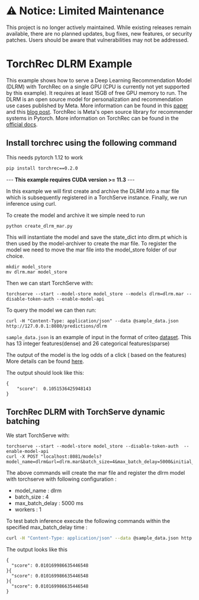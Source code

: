 # ⚠️ Notice: Limited Maintenance

This project is no longer actively maintained. While existing releases remain available, there are no planned updates, bug fixes, new features, or security patches. Users should be aware that vulnerabilities may not be addressed.


# TorchRec DLRM Example

This example shows how to serve a Deep Learning Recommendation Model (DLRM) with TorchRec on a single GPU (CPU is currently not yet supported by this example). It requires at least 15GB of free GPU memory to run.
The DLRM is an open source model for personalization and recommendation use cases published by Meta. More information can be found in this [paper](https://arxiv.org/abs/1906.00091) and this [blog post](https://ai.facebook.com/blog/dlrm-an-advanced-open-source-deep-learning-recommendation-model/).
TorchRec is Meta's open source library for recommender systems in Pytorch. More information on TorchRec can be found in the [official docs](https://pytorch.org/torchrec/).

## Install torchrec using the following command
This needs pytorch 1.12 to work

```bash
pip install torchrec==0.2.0
```


--- **This example requires CUDA version >= 11.3**  ---

In this example we will first create and archive the DLRM into a mar file which is subsequently registered in a TorchServe instance. Finally, we run inference using curl.

To create the model and archive it we simple need to run

```
python create_dlrm_mar.py
```

This will instantiate the model and save the state_dict into dlrm.pt which is then used by the model-archiver to create the mar file.
To register the model we need to move the mar file into the model_store folder of our choice.

```
mkdir model_store
mv dlrm.mar model_store
```

Then we can start TorchServe with:

```
torchserve --start --model-store model_store --models dlrm=dlrm.mar --disable-token-auth --enable-model-api
```

To query the model we can then run:

```
curl -H "Content-Type: application/json" --data @sample_data.json http://127.0.0.1:8080/predictions/dlrm
```

```sample_data.json``` is an example of input in the format of criteo [dataset](https://ailab.criteo.com/download-criteo-1tb-click-logs-dataset/).
This has 13 integer features(dense) and 26 categorical features(sparse)

The output of the model is the log odds of a click ( based on the features) More details can be found [here](https://github.com/facebookresearch/dlrm).

The output should look like this:
```
{
    "score":  0.1051536425948143
}
```

## TorchRec DLRM with TorchServe dynamic batching


We start TorchServe with:

```
torchserve --start --model-store model_store --disable-token-auth  --enable-model-api
curl -X POST "localhost:8081/models?model_name=dlrm&url=dlrm.mar&batch_size=4&max_batch_delay=5000&initial_workers=1&synchronous=true"
```

The above commands will create the mar file and register the dlrm model with torchserve with following configuration :

 - model_name : dlrm
 - batch_size : 4
 - max_batch_delay : 5000 ms
 - workers : 1

To test batch inference execute the following commands within the specified max_batch_delay time :

```bash
curl -H "Content-Type: application/json" --data @sample_data.json http://127.0.0.1:8080/predictions/dlrm & curl -H "Content-Type: application/json" --data @sample_data.json http://127.0.0.1:8080/predictions/dlrm & curl -H "Content-Type: application/json" --data @sample_data.json http://127.0.0.1:8080/predictions/dlrm
```

The output looks like this
```
{
  "score": 0.010169986635446548
}{
  "score": 0.010169986635446548
}{
  "score": 0.010169986635446548
}
```
